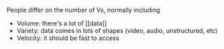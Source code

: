 People differ on the number of Vs, normally including

* Volume: there's a lot of [[data]]
* Variety: data comes in lots of shapes (video, audio, unstructured, etc)
* Velocity: it should be fast to access